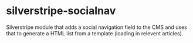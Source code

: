 silverstripe-socialnav
======================

Silverstripe module that adds a social navigation field to the CMS and uses that to generate a HTML list from a template (loading in relevent articles).
